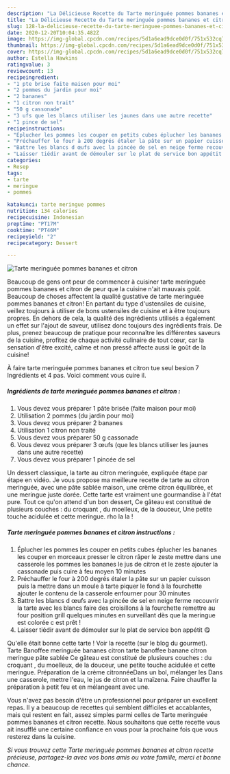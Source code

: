 ```yaml
---
description: "La Délicieuse Recette du Tarte meringuée pommes bananes et citron"
title: "La Délicieuse Recette du Tarte meringuée pommes bananes et citron"
slug: 128-la-delicieuse-recette-du-tarte-meringuee-pommes-bananes-et-citron
date: 2020-12-20T10:04:35.482Z
image: https://img-global.cpcdn.com/recipes/5d1a6ead9dce0d0f/751x532cq70/tarte-meringuee-pommes-bananes-et-citron-photo-principale-de-la-recette.jpg
thumbnail: https://img-global.cpcdn.com/recipes/5d1a6ead9dce0d0f/751x532cq70/tarte-meringuee-pommes-bananes-et-citron-photo-principale-de-la-recette.jpg
cover: https://img-global.cpcdn.com/recipes/5d1a6ead9dce0d0f/751x532cq70/tarte-meringuee-pommes-bananes-et-citron-photo-principale-de-la-recette.jpg
author: Estella Hawkins
ratingvalue: 3
reviewcount: 13
recipeingredient:
- "1 pte brise faite maison pour moi"
- "2 pommes du jardin pour moi"
- "2 bananes"
- "1 citron non trait"
- "50 g cassonade"
- "3 ufs que les blancs utiliser les jaunes dans une autre recette"
- "1 pince de sel"
recipeinstructions:
- "Éplucher les pommes les couper en petits cubes éplucher les bananes les couper en morceaux presser le citron râper le zeste mettre dans une casserole les pommes les bananes le jus de citron et le zeste ajouter la cassonade puis cuire à feu moyen 10 minutes"
- "Préchauffer le four à 200 degrés étaler la pâte sur un papier cuisson puis la mettre dans un moule à tarte piquer le fond à la fourchette ajouter le contenu de la casserole enfourner pour 30 minutes"
- "Battre les blancs d œufs avec la pincée de sel en neige ferme recouvrir la tarte avec les blancs faire des croisillons à la fourchette remettre au four position grill quelques minutes en surveillant dès que la meringue est colorée c est prêt !"
- "Laisser tiédir avant de démouler sur le plat de service bon appétit 😋"
categories:
- Resep
tags:
- tarte
- meringue
- pommes

katakunci: tarte meringue pommes 
nutrition: 134 calories
recipecuisine: Indonesian
preptime: "PT17M"
cooktime: "PT46M"
recipeyield: "2"
recipecategory: Dessert

---
```



![Tarte meringuée pommes bananes et citron](https://img-global.cpcdn.com/recipes/5d1a6ead9dce0d0f/751x532cq70/tarte-meringuee-pommes-bananes-et-citron-photo-principale-de-la-recette.jpg)

Beaucoup de gens ont peur de commencer à cuisiner tarte meringuée pommes bananes et citron de peur que la cuisine n'ait mauvais goût. Beaucoup de choses affectent la qualité gustative de tarte meringuée pommes bananes et citron! En partant du type d'ustensiles de cuisine, veillez toujours à utiliser de bons ustensiles de cuisine et à être toujours propres. En dehors de cela, la qualité des ingrédients utilisés a également un effet sur l'ajout de saveur, utilisez donc toujours des ingrédients frais. De plus, prenez beaucoup de pratique pour reconnaître les différentes saveurs de la cuisine, profitez de chaque activité culinaire de tout cœur, car la sensation d'être excité, calme et non pressé affecte aussi le goût de la cuisine!

<!--inarticleads1-->

À faire tarte meringuée pommes bananes et citron tue seul besion 7 Ingrédients et 4 pas. Voici comment vous cuire il.

##### Ingrédients de tarte meringuée pommes bananes et citron :

1. Vous devez vous préparer 1 pâte brisée (faite maison pour moi)
1. Utilisation 2 pommes (du jardin pour moi)
1. Vous devez vous préparer 2 bananes
1. Utilisation 1 citron non traité
1. Vous devez vous préparer 50 g cassonade
1. Vous devez vous préparer 3 œufs (que les blancs utiliser les jaunes dans une autre recette)
1. Vous devez vous préparer 1 pincée de sel


Un dessert classique, la tarte au citron meringuée, expliquée étape par étape en vidéo. Je vous propose ma meilleure recette de tarte au citron meringuée, avec une pâte sablée maison, une crème citron équilibrée, et une meringue juste dorée. Cette tarte est vraiment une gourmandise à l&#39;état pure. Tout ce qu&#39;on attend d&#39;un bon dessert, Ce gâteau est constitué de plusieurs couches : du croquant , du moelleux, de la douceur, Une petite touche acidulée et cette meringue. rho la la ! 

<!--inarticleads2-->

##### Tarte meringuée pommes bananes et citron instructions :

1. Éplucher les pommes les couper en petits cubes éplucher les bananes les couper en morceaux presser le citron râper le zeste mettre dans une casserole les pommes les bananes le jus de citron et le zeste ajouter la cassonade puis cuire à feu moyen 10 minutes
1. Préchauffer le four à 200 degrés étaler la pâte sur un papier cuisson puis la mettre dans un moule à tarte piquer le fond à la fourchette ajouter le contenu de la casserole enfourner pour 30 minutes
1. Battre les blancs d œufs avec la pincée de sel en neige ferme recouvrir la tarte avec les blancs faire des croisillons à la fourchette remettre au four position grill quelques minutes en surveillant dès que la meringue est colorée c est prêt !
1. Laisser tiédir avant de démouler sur le plat de service bon appétit 😋


Qu&#39;elle était bonne cette tarte ! Voir la recette (sur le blog du gourmet). Tarte Banoffee meringuée bananes citron tarte banoffee banane citron meringue pâte sablée Ce gâteau est constitué de plusieurs couches : du croquant , du moelleux, de la douceur, une petite touche acidulée et cette meringue. Préparation de la crème citronnéeDans un bol, mélanger les Dans une casserole, mettre l&#39;eau, le jus de citron et la maïzena. Faire chauffer la préparation à petit feu et en mélangeant avec une. 

<!--inarticleads1-->

<p>
Vous n'avez pas besoin d'être un professionnel pour préparer un excellent repas. Il y a beaucoup de recettes qui semblent difficiles et accablantes, mais qui restent en fait, assez simples parmi celles de Tarte meringuée pommes bananes et citron recette. Nous souhaitons que cette recette vous ait insufflé une certaine confiance en vous pour la prochaine fois que vous resterez dans la cuisine.
</p>

<p>
<i>Si vous trouvez cette Tarte meringuée pommes bananes et citron recette précieuse, partagez-la avec vos bons amis ou votre famille, merci et bonne chance.</i>
</p>
